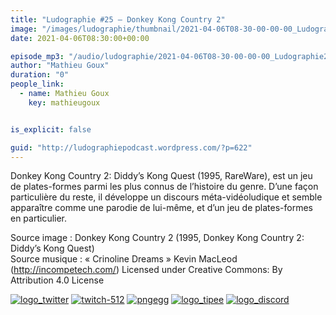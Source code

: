 ```yaml
---
title: "Ludographie #25 – Donkey Kong Country 2"
image: "/images/ludographie/thumbnail/2021-04-06T08-30-00-00-00_Ludographie25DonkeyKongCountry2.jpg"
date: 2021-04-06T08:30:00+00:00

episode_mp3: "/audio/ludographie/2021-04-06T08-30-00-00-00_Ludographie25DonkeyKongCountry2.mp3"
author: "Mathieu Goux"
duration: "0"
people_link: 
  - name: Mathieu Goux
    key: mathieugoux


is_explicit: false

guid: "http://ludographiepodcast.wordpress.com/?p=622"
---
```


<PodcastHeader/>

<!-- ECRIRE LA DESCRIPTION DE L'EPISODE SOUS CETTE LIGNE -->
<p>Donkey Kong Country 2: Diddy’s Kong Quest (1995, RareWare), est un jeu de plates-formes parmi les plus connus de l’histoire du genre. D’une façon particulière du reste, il développe un discours méta-vidéoludique et semble apparaître comme une parodie de lui-même, et d’un jeu de plates-formes en particulier.&nbsp; <br>
</p>
<p></p>
<p><a href="" rel="nofollow"></a></p>
 
<p>Source image : Donkey Kong Country 2 (1995, Donkey Kong Country 2: Diddy’s Kong Quest)<br>
Source musique : «&nbsp;Crinoline Dreams&nbsp;» Kevin MacLeod (<a title="http://incompetech.com/" href="http://incompetech.com/" rel="nofollow">http://incompetech.com/</a>) Licensed under Creative Commons: By Attribution 4.0 License</p>


<!--tr--><p>
<!--td--><span><a href="https://twitter.com/Gouximan" rel="nofollow"><img src="/resources/ludographie/2021-04-06T08-30-00-00-00_Ludographie25DonkeyKongCountry2/logo_twitter-1.png" alt="logo_twitter"></a><!--/td--></span>
<!--td--><span><a href="https://www.twitch.tv/mathieugoux" rel="nofollow"><img src="/resources/ludographie/2021-04-06T08-30-00-00-00_Ludographie25DonkeyKongCountry2/twitch-512-1.png" alt="twitch-512"></a><!--/td--></span>
<!--td--><span><a href="https://www.youtube.com/user/MattTheFatalifieur/videos" rel="nofollow"><img src="/resources/ludographie/2021-04-06T08-30-00-00-00_Ludographie25DonkeyKongCountry2/pngegg.png" alt="pngegg"></a><!--/td--></span>
<!--td--><span><a href="http://fr.tipeee.com/calvinball" rel="nofollow"><img src="/resources/ludographie/2021-04-06T08-30-00-00-00_Ludographie25DonkeyKongCountry2/logo_tipee-1.png" alt="logo_tipee"></a><!--/td--></span>
<!--td--><span><a href="https://discord.com/invite/4RnA9v7" rel="nofollow"><img src="/resources/ludographie/2021-04-06T08-30-00-00-00_Ludographie25DonkeyKongCountry2/logo_discord-1.png" alt="logo_discord"></a><!--/td--></span>
<!--/tr--></p>




